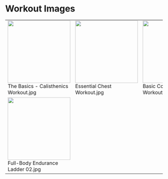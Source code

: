 # Workout Images

<table><tr><tr>
<td valign="bottom">
<img src="calisthenics/The Basics - Calisthenics Workout/The Basics - Calisthenics Workout.jpg" width="200"><br>
The Basics - Calisthenics Workout.jpg
</td>

<td valign="bottom">
<img src="chest/Essential Chest Workout/Essential Chest Workout.jpg" width="200"><br>
Essential Chest Workout.jpg
</td>

<td valign="bottom">
<img src="core/Basic Core Strengthening Workout/Basic Core Strengthening Workout.jpg" width="200"><br>
Basic Core Strengthening Workout.jpg
</td>

<td valign="bottom">
<img src="full-body/Full-Body Endurance Ladder 01/Full-Body Endurance Ladder 01.jpg" width="200"><br>
Full-Body Endurance Ladder 01.jpg
</td>
</tr><tr>
<td valign="bottom">
<img src="full-body/Full-Body Endurance Ladder 02/Full-Body Endurance Ladder 02.jpg" width="200"><br>
Full-Body Endurance Ladder 02.jpg
</td>
</tr></table>